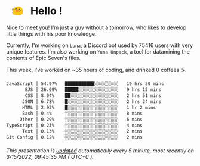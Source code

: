 <h1>   <img src="./spoink.gif" style="vertical-align:middle;" width="30px">   Hello ! </h1>

Nice to meet you! I'm just a guy without a tomorrow, who likes to develop little things with his poor knowledge.

Currently, I'm working on <a href='https://github.com/Asgarrrr/Luna'>`Luna`</a>, a Discord bot used by 75416 users with very unique features. I'm also working on `Yuna Unpack`, a tool for datamining the contents of Epic Seven's files.

This week, I've worked on ~35 hours of coding, and drinked 0 coffees ☕.

```
JavaScript │ 54.97%   ███████████░░░░░░░░░   19 hrs 30 mins
       EJS │ 26.09%   █████░░░░░░░░░░░░░░░   9 hrs 15 mins
       CSS │ 8.04%    ██░░░░░░░░░░░░░░░░░░   2 hrs 51 mins
      JSON │ 6.78%    █░░░░░░░░░░░░░░░░░░░   2 hrs 24 mins
      HTML │ 2.93%    █░░░░░░░░░░░░░░░░░░░   1 hr 2 mins
      Bash │ 0.4%     ░░░░░░░░░░░░░░░░░░░░   8 mins
     Other │ 0.29%    ░░░░░░░░░░░░░░░░░░░░   6 mins
TypeScript │ 0.23%    ░░░░░░░░░░░░░░░░░░░░   4 mins
      Text │ 0.13%    ░░░░░░░░░░░░░░░░░░░░   2 mins
Git Config │ 0.12%    ░░░░░░░░░░░░░░░░░░░░   2 mins
```

###### This presentation is [updated](https://github.com/Asgarrrr) automatically every 5 minute, most recently on 3/15/2022, 09:45:35 PM ( UTC±0 ).